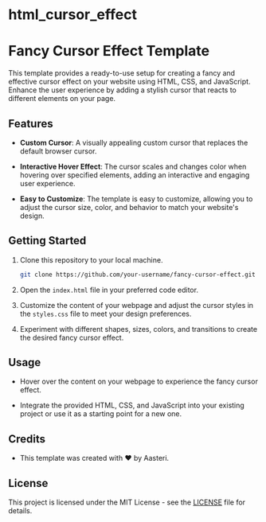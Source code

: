 # html_cursor_effect

# Fancy Cursor Effect Template

This template provides a ready-to-use setup for creating a fancy and effective cursor effect on your website using HTML, CSS, and JavaScript. Enhance the user experience by adding a stylish cursor that reacts to different elements on your page.

## Features

- **Custom Cursor**: A visually appealing custom cursor that replaces the default browser cursor.

- **Interactive Hover Effect**: The cursor scales and changes color when hovering over specified elements, adding an interactive and engaging user experience.

- **Easy to Customize**: The template is easy to customize, allowing you to adjust the cursor size, color, and behavior to match your website's design.

## Getting Started

1. Clone this repository to your local machine.

   ```bash
   git clone https://github.com/your-username/fancy-cursor-effect.git
   ```

2. Open the `index.html` file in your preferred code editor.

3. Customize the content of your webpage and adjust the cursor styles in the `styles.css` file to meet your design preferences.

4. Experiment with different shapes, sizes, colors, and transitions to create the desired fancy cursor effect.

## Usage

- Hover over the content on your webpage to experience the fancy cursor effect.

- Integrate the provided HTML, CSS, and JavaScript into your existing project or use it as a starting point for a new one.

## Credits

- This template was created with ❤️ by Aasteri.

## License

This project is licensed under the MIT License - see the [LICENSE](LICENSE) file for details.
